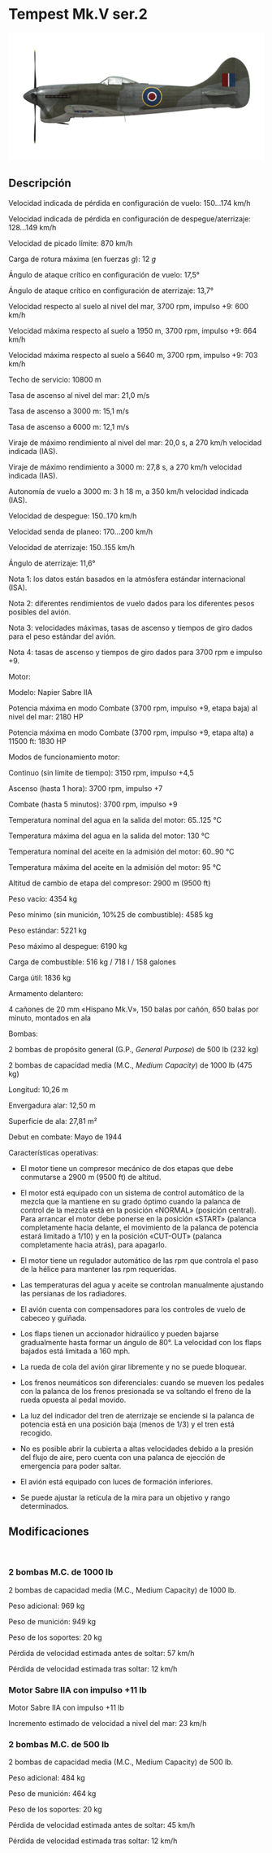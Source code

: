 # Tempest Mk.V ser.2
  

  
![tempestmkvs2](../images/tempestmkvs2.png)
  

  
## Descripción
  

  
Velocidad indicada de pérdida en configuración de vuelo: 150...174 km/h
  
Velocidad indicada de pérdida en configuración de despegue/aterrizaje: 128...149 km/h
  
Velocidad de picado límite: 870 km/h
  
Carga de rotura máxima (en fuerzas <i>g</i>): 12 <i>g</i>
  
Ángulo de ataque crítico en configuración de vuelo: 17,5°
  
Ángulo de ataque crítico en configuración de aterrizaje: 13,7°
  

  
Velocidad respecto al suelo al nivel del mar, 3700 rpm, impulso +9: 600 km/h
  
Velocidad máxima respecto al suelo a 1950 m, 3700 rpm, impulso +9: 664 km/h
  
Velocidad máxima respecto al suelo a 5640 m, 3700 rpm, impulso +9: 703 km/h
  

  
Techo de servicio: 10800 m
  
Tasa de ascenso al nivel del mar: 21,0 m/s
  
Tasa de ascenso a 3000 m: 15,1 m/s
  
Tasa de ascenso a 6000 m: 12,1 m/s
  

  
Viraje de máximo rendimiento al nivel del mar: 20,0 s, a 270 km/h velocidad indicada (IAS).
  
Viraje de máximo rendimiento a 3000 m: 27,8 s, a 270 km/h velocidad indicada (IAS).
  

  
Autonomía de vuelo a 3000 m: 3 h 18 m, a 350 km/h velocidad indicada (IAS).
  

  
Velocidad de despegue: 150..170 km/h
  
Velocidad senda de planeo: 170...200 km/h
  
Velocidad de aterrizaje: 150..155 km/h
  
Ángulo de aterrizaje: 11,6°
  

  
Nota 1: los datos están basados en la atmósfera estándar internacional (ISA).
  
Nota 2: diferentes rendimientos de vuelo dados para los diferentes pesos posibles del avión.
  
Nota 3: velocidades máximas, tasas de ascenso y tiempos de giro dados para el peso estándar del avión.
  
Nota 4: tasas de ascenso y tiempos de giro dados para 3700 rpm e impulso +9.
  

  
Motor:
  
Modelo: Napier Sabre IIA
  
Potencia máxima en modo Combate (3700 rpm, impulso +9, etapa baja) al nivel del mar: 2180 HP
  
Potencia máxima en modo Combate (3700 rpm, impulso +9, etapa alta) a 11500 ft: 1830 HP
  

  
Modos de funcionamiento motor:
  
Continuo (sin límite de tiempo): 3150 rpm, impulso +4,5
  
Ascenso (hasta 1 hora): 3700 rpm, impulso +7
  
Combate (hasta 5 minutos): 3700 rpm, impulso +9
  

  
Temperatura nominal del agua en la salida del motor: 65..125 °C
  
Temperatura máxima del agua en la salida del motor: 130 °C
  
Temperatura nominal del aceite en la admisión del motor: 60..90 °C
  
Temperatura máxima del aceite en la admisión del motor: 95 °C
  

  
Altitud de cambio de etapa del compresor: 2900 m (9500 ft)
  

  
Peso vacío: 4354 kg
  
Peso mínimo (sin munición, 10%25 de combustible): 4585 kg
  
Peso estándar: 5221 kg
  
Peso máximo al despegue: 6190 kg
  
Carga de combustible: 516 kg / 718 l / 158 galones
  
Carga útil: 1836 kg
  

  
Armamento delantero:
  
4 cañones de 20 mm «Hispano Mk.V», 150 balas por cañón, 650 balas por minuto, montados en ala
  

  
Bombas:
  
2 bombas de propósito general (G.P., <i>General Purpose</i>) de 500 lb (232 kg)
  
2 bombas de capacidad media (M.C., <i>Medium Capacity</i>) de 1000 lb (475 kg)
  

  
Longitud: 10,26 m
  
Envergadura alar: 12,50 m
  
Superficie de ala: 27,81 m²
  

  
Debut en combate: Mayo de 1944
  

  
Características operativas:
  
- El motor tiene un compresor mecánico de dos etapas que debe conmutarse a 2900 m (9500 ft) de altitud.
  
- El motor está equipado con un sistema de control automático de la mezcla que la mantiene en su grado óptimo cuando la palanca de control de la mezcla está en la posición «NORMAL» (posición central). Para arrancar el motor debe ponerse en la posición «START» (palanca completamente hacia delante, el movimiento de la palanca de potencia estará limitado a 1/10) y en la posición «CUT-OUT» (palanca completamente hacia atrás), para apagarlo.
  
- El motor tiene un regulador automático de las rpm que controla el paso de la hélice para mantener las rpm requeridas.
  
- Las temperaturas del agua y aceite se controlan manualmente ajustando las persianas de los radiadores.
  
- El avión cuenta con compensadores para los controles de vuelo de cabeceo y guiñada.
  
- Los flaps tienen un accionador hidraúlico y pueden bajarse gradualmente hasta formar un ángulo de 80°. La velocidad con los flaps bajados está limitada a 160 mph.
  
- La rueda de cola del avión girar libremente y no se puede bloquear.
  
- Los frenos neumáticos son diferenciales: cuando se mueven los pedales con la palanca de los frenos presionada se va soltando el freno de la rueda opuesta al pedal movido.
  
- La luz del indicador del tren de aterrizaje se enciende si la palanca de potencia está en una posición baja (menos de 1/3) y el tren está recogido.
  
- No es posible abrir la cubierta a altas velocidades debido a la presión del flujo de aire, pero cuenta con una palanca de ejección de emergencia para poder saltar.
  
- El avión está equipado con luces de formación inferiores.
  
- Se puede ajustar la retícula de la mira para un objetivo y rango determinados.
  

  
## Modificaciones
  
﻿
  
  
### 2 bombas M.C. de 1000 lb
  

  
2 bombas de capacidad media (M.C., Medium Capacity) de 1000 lb.
  
Peso adicional: 969 kg
  
Peso de munición: 949 kg
  
Peso de los soportes: 20 kg
  
Pérdida de velocidad estimada antes de soltar: 57 km/h
  
Pérdida de velocidad estimada tras soltar: 12 km/h﻿
  
  
### Motor Sabre IIA con impulso +11 lb
  

  
Motor Sabre IIA con impulso +11 lb
  
Incremento estimado de velocidad a nivel del mar: 23 km/h﻿
  
  
### 2 bombas M.C. de 500 lb
  

  
2 bombas de capacidad media (M.C., Medium Capacity) de 500 lb.
  
Peso adicional: 484 kg
  
Peso de munición: 464 kg
  
Peso de los soportes: 20 kg
  
Pérdida de velocidad estimada antes de soltar: 45 km/h
  
Pérdida de velocidad estimada tras soltar: 12 km/h  